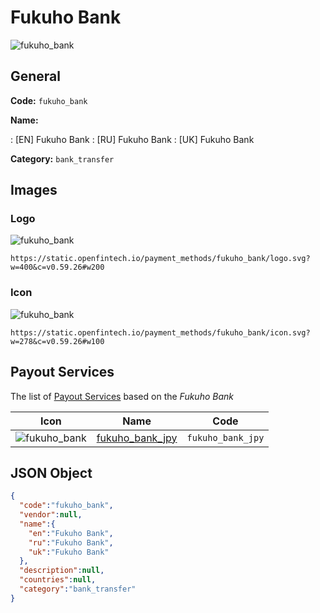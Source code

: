 
# Fukuho Bank 
![fukuho_bank](https://static.openfintech.io/payment_methods/fukuho_bank/logo.svg?w=400&c=v0.59.26#w200)  

## General 
**Code:** `fukuho_bank` 
 
**Name:** 
 
:	[EN] Fukuho Bank 
:	[RU] Fukuho Bank 
:	[UK] Fukuho Bank 
 
**Category:** `bank_transfer` 
 

## Images 

### Logo 
![fukuho_bank](https://static.openfintech.io/payment_methods/fukuho_bank/logo.svg?w=400&c=v0.59.26#w200)  

```
https://static.openfintech.io/payment_methods/fukuho_bank/logo.svg?w=400&c=v0.59.26#w200
```  

### Icon 
![fukuho_bank](https://static.openfintech.io/payment_methods/fukuho_bank/icon.svg?w=278&c=v0.59.26#w100)  

```
https://static.openfintech.io/payment_methods/fukuho_bank/icon.svg?w=278&c=v0.59.26#w100
```  

## Payout Services 
 
The list of [Payout Services](/payout-services/) based on the _Fukuho Bank_ 

|Icon|Name|Code| 
|:---:|:---:|:---:| 
|![fukuho_bank](https://static.openfintech.io/payout_methods/fukuho_bank/icon.svg?w=278&c=v0.59.26#w40) |[fukuho_bank_jpy](/payout-services/fukuho_bank_jpy/)|`fukuho_bank_jpy`| 
 

## JSON Object 

```json
{
  "code":"fukuho_bank",
  "vendor":null,
  "name":{
    "en":"Fukuho Bank",
    "ru":"Fukuho Bank",
    "uk":"Fukuho Bank"
  },
  "description":null,
  "countries":null,
  "category":"bank_transfer"
}
```  
